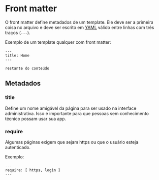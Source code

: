 # Front matter

O front matter define metadados de um template. Ele deve ser a primeira coisa no arquivo e deve ser escrito em [YAML](http://yaml.org/) válido entre linhas com três traços (`---`). 

Exemplo de um template qualquer com front matter:
```
---
title: Home
---

restante do conteúdo
```

## Metadados

### title
Define um nome amigável da página para ser usado na interface administrativa. Isso é importante para que pessoas sem conhecimento técnico possam usar sua app.

### require
Algumas páginas exigem que sejam https ou que o usuário esteja autenticado.

Exemplo:
```
---
require: [ https, login ]
---
```
